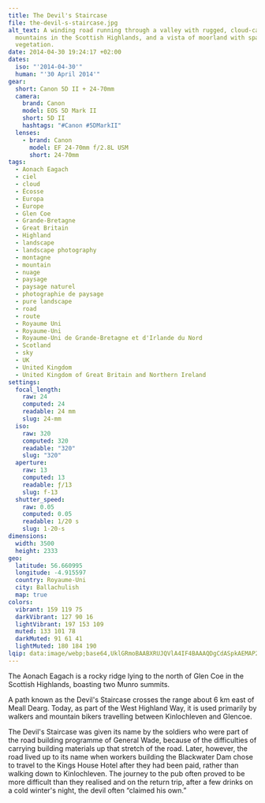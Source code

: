 ```yaml
---
title: The Devil's Staircase
file: the-devil-s-staircase.jpg
alt_text: A winding road running through a valley with rugged, cloud-capped
  mountains in the Scottish Highlands, and a vista of moorland with sparse
  vegetation.
date: 2014-04-30 19:24:17 +02:00
dates:
  iso: "'2014-04-30'"
  human: "'30 April 2014'"
gear:
  short: Canon 5D II + 24-70mm
  camera:
    brand: Canon
    model: EOS 5D Mark II
    short: 5D II
    hashtags: "#Canon #5DMarkII"
  lenses:
    - brand: Canon
      model: EF 24-70mm f/2.8L USM
      short: 24-70mm
tags:
  - Aonach Eagach
  - ciel
  - cloud
  - Écosse
  - Europa
  - Europe
  - Glen Coe
  - Grande-Bretagne
  - Great Britain
  - Highland
  - landscape
  - landscape photography
  - montagne
  - mountain
  - nuage
  - paysage
  - paysage naturel
  - photographie de paysage
  - pure landscape
  - road
  - route
  - Royaume Uni
  - Royaume-Uni
  - Royaume-Uni de Grande-Bretagne et d'Irlande du Nord
  - Scotland
  - sky
  - UK
  - United Kingdom
  - United Kingdom of Great Britain and Northern Ireland
settings:
  focal_length:
    raw: 24
    computed: 24
    readable: 24 mm
    slug: 24-mm
  iso:
    raw: 320
    computed: 320
    readable: "320"
    slug: "320"
  aperture:
    raw: 13
    computed: 13
    readable: ƒ/13
    slug: f-13
  shutter_speed:
    raw: 0.05
    computed: 0.05
    readable: 1/20 s
    slug: 1-20-s
dimensions:
  width: 3500
  height: 2333
geo:
  latitude: 56.660995
  longitude: -4.915597
  country: Royaume-Uni
  city: Ballachulish
  map: true
colors:
  vibrant: 159 119 75
  darkVibrant: 127 90 16
  lightVibrant: 197 153 109
  muted: 133 101 78
  darkMuted: 91 61 41
  lightMuted: 180 184 190
lqip: data:image/webp;base64,UklGRmoBAABXRUJQVlA4IF4BAAAQDgCdASpkAEMAP22gw1i0q7gqMzVcAwAtiWMtgFEArqo//ywK8aLmCSEPW8CdynKNghKblhaWIcC6P3/Hn5gJOpt6tvATaGkzxNKU6c5pGCFa65fjvlFQGDFd18SE2qepPdxAawd9sM0J94enj79hOwI+9OVd4w1AAP7eiIyN1AYP9DLesoaL0ibM16G3mQCROG78T6SJ3eRJPW+Ufu1/FH+QaViDUbid+janCDtBPY4iDW8eSRRH3/cpVMmAJPwbyReCI9BJsIk8GWR9eC0XPpjns32BskWxoLjtHNGpJwoqDCJk5pGqKZ3nstV+usu5zx+jnltaTLFgPtJiazDL8ZRmCPQhaFw8iArPmID5wIsrI2fQL2gQXhWSAKJXKQEfooBuZtPEPf/DHTHLNiCfYvRSQ17/ahP6TSQ3BPT0+Wek5V4kiYX6FLIC8q4c3rZWhyPTL46eKK+n2EfwAA==
---
```


The Aonach Eagach is a rocky ridge lying to the north of Glen Coe in the Scottish Highlands, boasting two Munro summits.

A path known as the Devil's Staircase crosses the range about 6 km east of Meall Dearg. Today, as part of the West Highland Way, it is used primarily by walkers and mountain bikers travelling between Kinlochleven and Glencoe.

The Devil's Staircase was given its name by the soldiers who were part of the road building programme of General Wade, because of the difficulties of carrying building materials up that stretch of the road. Later, however, the road lived up to its name when workers building the Blackwater Dam chose to travel to the Kings House Hotel after they had been paid, rather than walking down to Kinlochleven. The journey to the pub often proved to be more difficult than they realised and on the return trip, after a few drinks on a cold winter's night, the devil often “claimed his own.”
